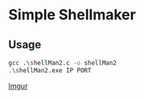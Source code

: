 # Simple Shellmaker

## Usage

```bash
gcc .\shellMan2.c -o shellMan2
.\shellMan2.exe IP PORT
```

[Imgur](https://imgur.com/SS2wuUn)
